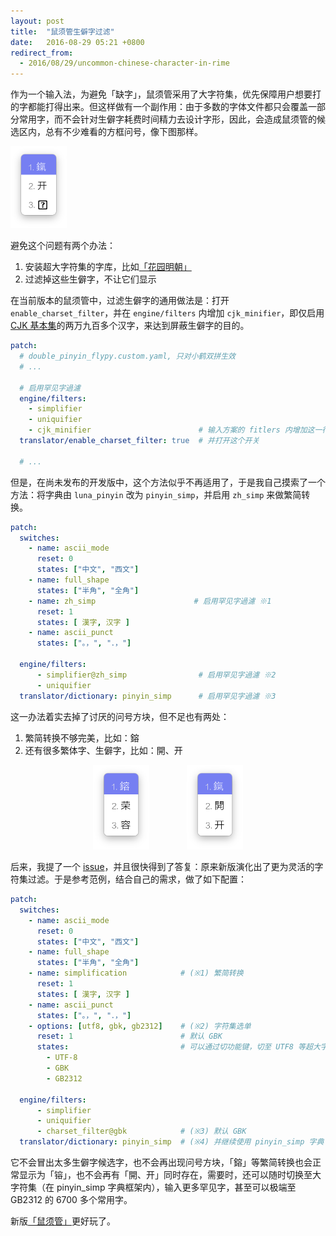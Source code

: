 ```yaml
---
layout: post
title:  "鼠须管生僻字过滤"
date:   2016-08-29 05:21 +0800
redirect_from:
  - 2016/08/29/uncommon-chinese-character-in-rime
---
```


作为一个输入法，为避免「缺字」，鼠须管采用了大字符集，优先保障用户想要打的字都能打得出来。但这样做有一个副作用：由于多数的字体文件都只会覆盖一部分常用字，而不会针对生僻字耗费时间精力去设计字形，因此，会造成鼠须管的候选区内，总有不少难看的方框问号，像下图那样。

<img alt="uncommon character" src="/files/2016/08/29/uncommon_character.png" width="90">

避免这个问题有两个办法：

1. 安装超大字符集的字库，比如[「花园明朝」](http://fonts.jp/hanazono/)
2. 过滤掉这些生僻字，不让它们显示

在当前版本的鼠须管中，过滤生僻字的通用做法是：打开 `enable_charset_filter`，并在  `engine/filters` 内增加 `cjk_minifier`，即仅启用[ CJK 基本集](https://zh.wikipedia.org/wiki/中日韓統一表意文字)的两万九百多个汉字，来达到屏蔽生僻字的目的。

```yaml
patch:
  # double_pinyin_flypy.custom.yaml, 只对小鹤双拼生效
  # ...

  # 启用罕见字過濾
  engine/filters:
    - simplifier
    - uniquifier
    - cjk_minifier                        # 输入方案的 fitlers 内增加这一行
  translator/enable_charset_filter: true  # 并打开这个开关
  
  # ...
```

但是，在尚未发布的开发版中，这个方法似乎不再适用了，于是我自己摸索了一个方法：将字典由 `luna_pinyin` 改为 `pinyin_simp`，并启用 `zh_simp` 来做繁简转换。

```yaml
patch:
  switches:
    - name: ascii_mode
      reset: 0
      states: ["中文", "西文"]
    - name: full_shape
      states: ["半角", "全角"]
    - name: zh_simp                      # 启用罕见字過濾 ※1
      reset: 1
      states: [ 漢字, 汉字 ]
    - name: ascii_punct
      states: ["。，", "．，"]

  engine/filters:
      - simplifier@zh_simp                # 启用罕见字過濾 ※2
      - uniquifier
  translator/dictionary: pinyin_simp      # 启用罕见字過濾 ※3
```

这一办法着实去掉了讨厌的问号方块，但不足也有两处：

1. 繁简转换不够完美，比如：鎔
2. 还有很多繁体字、生僻字，比如：開、开

<div style="text-align:center;"><img src="/files/2016/08/29/rong.png" width="90" style="display: inline-block; margin-right: 30px;" ><img src="/files/2016/08/29/kai.png" width="90"  style="display: inline-block; margin-left: 30px;"></div>

后来，我提了一个 [issue](https://github.com/rime/squirrel/issues/120)，并且很快得到了答复：原来新版演化出了更为灵活的字符集过滤。于是参考范例，结合自己的需求，做了如下配置：

```yaml
patch:
  switches:
    - name: ascii_mode
      reset: 0
      states: ["中文", "西文"]
    - name: full_shape
      states: ["半角", "全角"]
    - name: simplification            # (※1) 繁简转换 
      reset: 1
      states: [ 漢字, 汉字 ]
    - name: ascii_punct
      states: ["。，", "．，"]
    - options: [utf8, gbk, gb2312]    # (※2) 字符集选单 
      reset: 1                        # 默认 GBK
      states:                         # 可以通过切功能键，切至 UTF8 等超大字符集
        - UTF-8
        - GBK
        - GB2312

  engine/filters:
      - simplifier
      - uniquifier
      - charset_filter@gbk            # (※3) 默认 GBK 
  translator/dictionary: pinyin_simp  # (※4) 并继续使用 pinyin_simp 字典 
```

它不会冒出太多生僻字候选字，也不会再出现问号方块，「鎔」等繁简转换也会正常显示为「镕」，也不会再有「開、开」同时存在，需要时，还可以随时切换至大字符集（在 pinyin_simp 字典框架内），输入更多罕见字，甚至可以极端至 GB2312 的 6700 多个常用字。

新版[「鼠须管」](http://rime.im)更好玩了。
